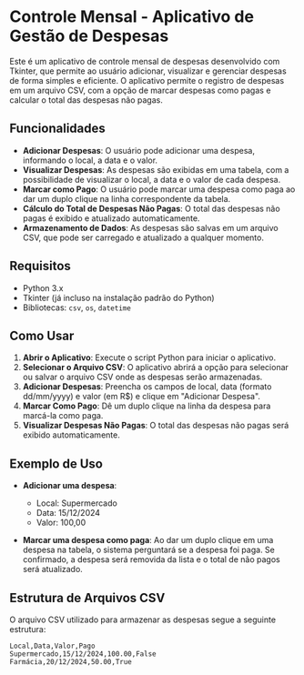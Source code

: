 # Controle Mensal - Aplicativo de Gestão de Despesas

Este é um aplicativo de controle mensal de despesas desenvolvido com Tkinter, que permite ao usuário adicionar, visualizar e gerenciar despesas de forma simples e eficiente. O aplicativo permite o registro de despesas em um arquivo CSV, com a opção de marcar despesas como pagas e calcular o total das despesas não pagas.

## Funcionalidades

- **Adicionar Despesas**: O usuário pode adicionar uma despesa, informando o local, a data e o valor.
- **Visualizar Despesas**: As despesas são exibidas em uma tabela, com a possibilidade de visualizar o local, a data e o valor de cada despesa.
- **Marcar como Pago**: O usuário pode marcar uma despesa como paga ao dar um duplo clique na linha correspondente da tabela.
- **Cálculo do Total de Despesas Não Pagas**: O total das despesas não pagas é exibido e atualizado automaticamente.
- **Armazenamento de Dados**: As despesas são salvas em um arquivo CSV, que pode ser carregado e atualizado a qualquer momento.

## Requisitos

- Python 3.x
- Tkinter (já incluso na instalação padrão do Python)
- Bibliotecas: `csv`, `os`, `datetime`

## Como Usar

1. **Abrir o Aplicativo**: Execute o script Python para iniciar o aplicativo.
2. **Selecionar o Arquivo CSV**: O aplicativo abrirá a opção para selecionar ou salvar o arquivo CSV onde as despesas serão armazenadas.
3. **Adicionar Despesas**: Preencha os campos de local, data (formato dd/mm/yyyy) e valor (em R$) e clique em "Adicionar Despesa".
4. **Marcar Como Pago**: Dê um duplo clique na linha da despesa para marcá-la como paga.
5. **Visualizar Despesas Não Pagas**: O total das despesas não pagas será exibido automaticamente.

## Exemplo de Uso

- **Adicionar uma despesa**:
    - Local: Supermercado
    - Data: 15/12/2024
    - Valor: 100,00

- **Marcar uma despesa como paga**: Ao dar um duplo clique em uma despesa na tabela, o sistema perguntará se a despesa foi paga. Se confirmado, a despesa será removida da lista e o total de não pagos será atualizado.

## Estrutura de Arquivos CSV

O arquivo CSV utilizado para armazenar as despesas segue a seguinte estrutura:

```csv
Local,Data,Valor,Pago
Supermercado,15/12/2024,100.00,False
Farmácia,20/12/2024,50.00,True
